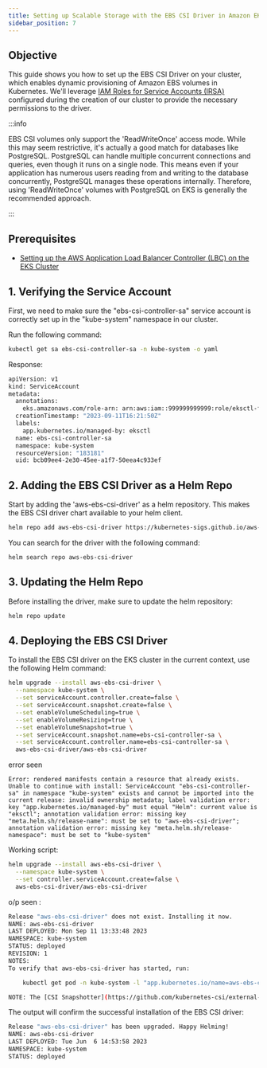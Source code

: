 ```yaml
---
title: Setting up Scalable Storage with the EBS CSI Driver in Amazon EKS
sidebar_position: 7
---
```

## Objective
This guide shows you how to set up the EBS CSI Driver on your cluster, which enables dynamic provisioning of Amazon EBS volumes in Kubernetes. We'll leverage [IAM Roles for Service Accounts (IRSA)](https://docs.aws.amazon.com/eks/latest/userguide/iam-roles-for-service-accounts.html) configured during the creation of our cluster to provide the necessary permissions to the driver.

:::info

EBS CSI volumes only support the 'ReadWriteOnce' access mode. While this may seem restrictive, it's actually a good match for databases like PostgreSQL. PostgreSQL can handle multiple concurrent connections and queries, even though it runs on a single node. This means even if your application has numerous users reading from and writing to the database concurrently, PostgreSQL manages these operations internally. Therefore, using 'ReadWriteOnce' volumes with PostgreSQL on EKS is generally the recommended approach.

:::     

## Prerequisites
- [Setting up the AWS Application Load Balancer Controller (LBC) on the EKS Cluster](./setup-loadbalancing.md)

## 1. Verifying the Service Account
First, we need to make sure the "ebs-csi-controller-sa" service account is correctly set up in the "kube-system" namespace in our cluster.

Run the following command:

```bash
kubectl get sa ebs-csi-controller-sa -n kube-system -o yaml
```

Response:

```bash
apiVersion: v1
kind: ServiceAccount
metadata:
  annotations:
    eks.amazonaws.com/role-arn: arn:aws:iam::999999999999:role/eksctl-fargate-quickstart-addon-iamserviceac-Role1-163G838NUHJH2
  creationTimestamp: "2023-09-11T16:21:50Z"
  labels:
    app.kubernetes.io/managed-by: eksctl
  name: ebs-csi-controller-sa
  namespace: kube-system
  resourceVersion: "183181"
  uid: bcb09ee4-2e30-45ee-a1f7-50eea4c933ef
```

## 2. Adding the EBS CSI Driver as a Helm Repo
Start by adding the 'aws-ebs-csi-driver' as a helm repository. This makes the EBS CSI driver chart available to your helm client.

```bash
helm repo add aws-ebs-csi-driver https://kubernetes-sigs.github.io/aws-ebs-csi-driver
```
You can search for the driver with the following command:
```bash
helm search repo aws-ebs-csi-driver
```

## 3. Updating the Helm Repo
Before installing the driver, make sure to update the helm repository:
```bash
helm repo update
```

## 4. Deploying the EBS CSI Driver
To install the EBS CSI driver on the EKS cluster in the current context, use the following Helm command:
```bash
helm upgrade --install aws-ebs-csi-driver \
  --namespace kube-system \
  --set serviceAccount.controller.create=false \
  --set serviceAccount.snapshot.create=false \
  --set enableVolumeScheduling=true \
  --set enableVolumeResizing=true \
  --set enableVolumeSnapshot=true \
  --set serviceAccount.snapshot.name=ebs-csi-controller-sa \
  --set serviceAccount.controller.name=ebs-csi-controller-sa \
  aws-ebs-csi-driver/aws-ebs-csi-driver
```

error seen
```
Error: rendered manifests contain a resource that already exists. Unable to continue with install: ServiceAccount "ebs-csi-controller-sa" in namespace "kube-system" exists and cannot be imported into the current release: invalid ownership metadata; label validation error: key "app.kubernetes.io/managed-by" must equal "Helm": current value is "eksctl"; annotation validation error: missing key "meta.helm.sh/release-name": must be set to "aws-ebs-csi-driver"; annotation validation error: missing key "meta.helm.sh/release-namespace": must be set to "kube-system"
```

Working script:
```bash
helm upgrade --install aws-ebs-csi-driver \
  --namespace kube-system \
  --set controller.serviceAccount.create=false \
  aws-ebs-csi-driver/aws-ebs-csi-driver
```

o/p seen :

```bash
Release "aws-ebs-csi-driver" does not exist. Installing it now.
NAME: aws-ebs-csi-driver
LAST DEPLOYED: Mon Sep 11 13:33:48 2023
NAMESPACE: kube-system
STATUS: deployed
REVISION: 1
NOTES:
To verify that aws-ebs-csi-driver has started, run:

    kubectl get pod -n kube-system -l "app.kubernetes.io/name=aws-ebs-csi-driver,app.kubernetes.io/instance=aws-ebs-csi-driver"

NOTE: The [CSI Snapshotter](https://github.com/kubernetes-csi/external-snapshotter) controller and CRDs will no longer be installed as part of this chart and moving forward will be a prerequisite of using the snap shotting functionality.
```

The output will confirm the successful installation of the EBS CSI driver:

```bash
Release "aws-ebs-csi-driver" has been upgraded. Happy Helming!
NAME: aws-ebs-csi-driver
LAST DEPLOYED: Tue Jun  6 14:53:58 2023
NAMESPACE: kube-system
STATUS: deployed
```
